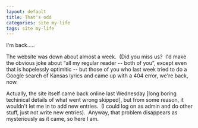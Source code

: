 ```yaml
---
layout: default
title: That's odd
categories: site my-life
tags: site my-life
---
```

<P>I'm back.....</P>
<P>The website was down about almost a week.&nbsp; (Did you miss us?&nbsp; I'd make the obvious joke about &#8220;all my regular reader -- both of you&#8221;, except even that is hopelessly optimitic -- but those of you who last week tried to do a Google search of Kansas lyrics and came up with a 404 error, we're back, now.</P>
<P>Actually, the site itself came back online last Wednesday [long boring techinical details of what went wrong skipped], but from some reason, it wouldn't let me in to add new entries.&nbsp; (I could log on as admin and do other stuff, just not write new entries).&nbsp; Anyway, that problem disappears as mysteriously as it came, so here I am.</P>
<P>&nbsp;</P>